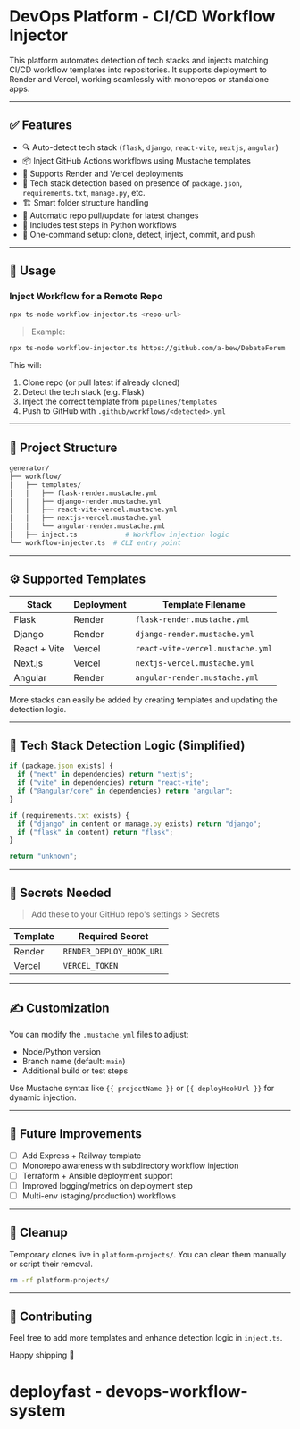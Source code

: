 # DevOps Platform - CI/CD Workflow Injector

This platform automates detection of tech stacks and injects matching CI/CD workflow templates into repositories. It supports deployment to Render and Vercel, working seamlessly with monorepos or standalone apps.

---

## ✅ Features

- 🔍 Auto-detect tech stack (`flask`, `django`, `react-vite`, `nextjs`, `angular`)
- 📦 Inject GitHub Actions workflows using Mustache templates
- 🚀 Supports Render and Vercel deployments
- 🧠 Tech stack detection based on presence of `package.json`, `requirements.txt`, `manage.py`, etc.
- 🏗️ Smart folder structure handling
- 🔁 Automatic repo pull/update for latest changes
- 🧪 Includes test steps in Python workflows
- 💨 One-command setup: clone, detect, inject, commit, and push

---

## 🏁 Usage

### Inject Workflow for a Remote Repo

```bash
npx ts-node workflow-injector.ts <repo-url>
```

> Example:
```bash
npx ts-node workflow-injector.ts https://github.com/a-bew/DebateForum
```

This will:
1. Clone repo (or pull latest if already cloned)
2. Detect the tech stack (e.g. Flask)
3. Inject the correct template from `pipelines/templates`
4. Push to GitHub with `.github/workflows/<detected>.yml`

---

## 📁 Project Structure

```bash
generator/
├── workflow/
│   ├── templates/
│   │   ├── flask-render.mustache.yml
│   │   ├── django-render.mustache.yml
│   │   ├── react-vite-vercel.mustache.yml
│   │   ├── nextjs-vercel.mustache.yml
│   │   └── angular-render.mustache.yml
│   ├── inject.ts            # Workflow injection logic
└── workflow-injector.ts  # CLI entry point
```

---

## ⚙️ Supported Templates

| Stack         | Deployment | Template Filename               |
|---------------|------------|---------------------------------|
| Flask         | Render     | `flask-render.mustache.yml`     |
| Django        | Render     | `django-render.mustache.yml`    |
| React + Vite  | Vercel     | `react-vite-vercel.mustache.yml`|
| Next.js       | Vercel     | `nextjs-vercel.mustache.yml`    |
| Angular       | Render     | `angular-render.mustache.yml`   |

More stacks can easily be added by creating templates and updating the detection logic.

---

## 🧠 Tech Stack Detection Logic (Simplified)

```ts
if (package.json exists) {
  if ("next" in dependencies) return "nextjs";
  if ("vite" in dependencies) return "react-vite";
  if ("@angular/core" in dependencies) return "angular";
}

if (requirements.txt exists) {
  if ("django" in content or manage.py exists) return "django";
  if ("flask" in content) return "flask";
}

return "unknown";
```

---

## 🔐 Secrets Needed

> Add these to your GitHub repo's settings > Secrets

| Template | Required Secret            |
|----------|----------------------------|
| Render   | `RENDER_DEPLOY_HOOK_URL`   |
| Vercel   | `VERCEL_TOKEN`             |

---

## ✍️ Customization

You can modify the `.mustache.yml` files to adjust:
- Node/Python version
- Branch name (default: `main`)
- Additional build or test steps

Use Mustache syntax like `{{ projectName }}` or `{{ deployHookUrl }}` for dynamic injection.

---

## 🧪 Future Improvements

- [ ] Add Express + Railway template
- [ ] Monorepo awareness with subdirectory workflow injection
- [ ] Terraform + Ansible deployment support
- [ ] Improved logging/metrics on deployment step
- [ ] Multi-env (staging/production) workflows

---

## 🧼 Cleanup

Temporary clones live in `platform-projects/`. You can clean them manually or script their removal.

```bash
rm -rf platform-projects/
```

---

## 🤝 Contributing

Feel free to add more templates and enhance detection logic in `inject.ts`.

Happy shipping 🚀
# deployfast - devops-workflow-system
